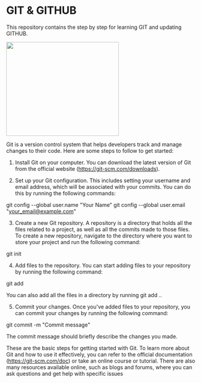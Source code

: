 # **GIT & GITHUB**

This repository contains the step by step for learning GIT and updating GITHUB.

<!-- ![image](https://user-images.githubusercontent.com/15100077/208880325-73824c43-81e1-4be7-b363-b46c6e18567c.png) -->

<img src="https://user-images.githubusercontent.com/15100077/208880325-73824c43-81e1-4be7-b363-b46c6e18567c.png" width="300" height="250">

Git is a version control system that helps developers track and manage changes to their code. Here are some steps to follow to get started:

1. Install Git on your computer. You can download the latest version of Git from the official website (https://git-scm.com/downloads).

2. Set up your Git configuration. This includes setting your username and email address, which will be associated with your commits. You can do this by running the following commands:

git config --global user.name "Your Name"
git config --global user.email "your_email@example.com"


3. Create a new Git repository. A repository is a directory that holds all the files related to a project, as well as all the commits made to those files. To create a new repository, navigate to the directory where you want to store your project and run the following command:

git init

4. Add files to the repository. You can start adding files to your repository by running the following command:

git add <filename>

You can also add all the files in a directory by running git add ..

5. Commit your changes. Once you've added files to your repository, you can commit your changes by running the following command:

git commit -m "Commit message"

The commit message should briefly describe the changes you made.

These are the basic steps for getting started with Git. To learn more about Git and how to use it effectively, you can refer to the official documentation (https://git-scm.com/doc) or take an online course or tutorial. There are also many resources available online, such as blogs and forums, where you can ask questions and get help with specific issues

